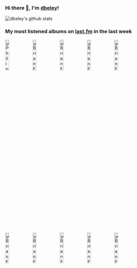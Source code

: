 ### Hi there 👋, I'm [dbeley](https://dbeley.ovh/en)!

![dbeley's github stats](https://github-readme-stats.vercel.app/api?username=dbeley)

### My most listened albums on [last.fm](https://www.last.fm/user/d_beley) in the last week

[<img src='https://lastfm.freetls.fastly.net/i/u/300x300/109bf8ff56aa49b3c9bc6cc630cd916b.jpg' width='16%' height='16%' alt='Philip Glass - Music in Twelve Parts'>](https://www.last.fm/music/philip%2bglass/music%2bin%2btwelve%2bparts)&nbsp;
[<img src='https://lastfm.freetls.fastly.net/i/u/300x300/e0a685eed9394807a84cd2afb52afade.png' width='16%' height='16%' alt='Brian Eno & David Byrne - My Life in the Bush of Ghosts'>](https://www.last.fm/music/brian%2beno%2b%2526%2bdavid%2bbyrne/my%2blife%2bin%2bthe%2bbush%2bof%2bghosts)&nbsp;
[<img src='https://lastfm.freetls.fastly.net/i/u/300x300/a7fe5a56835c996977ee6cdfdc9a512b.jpg' width='16%' height='16%' alt='Brian Eno & John Cale - Wrong Way Up'>](https://www.last.fm/music/brian%2beno%2b%2526%2bjohn%2bcale/wrong%2bway%2bup)&nbsp;
[<img src='https://lastfm.freetls.fastly.net/i/u/300x300/caebcd27d5004bd8b44e462feb414803.png' width='16%' height='16%' alt='Brian Eno - Music for Films'>](https://www.last.fm/music/brian%2beno/music%2bfor%2bfilms)&nbsp;
[<img src='https://lastfm.freetls.fastly.net/i/u/300x300/918055ba2eb81528f93a8924dbab88f8.jpg' width='16%' height='16%' alt='Brian Eno - Another Green World'>](https://www.last.fm/music/brian%2beno/another%2bgreen%2bworld)&nbsp;
<br>
[<img src='https://lastfm.freetls.fastly.net/i/u/300x300/bdb121580aa149c98163b7dc0777a9d7.png' width='16%' height='16%' alt='Brian Eno - Apollo: Atmospheres & Soundtracks'>](https://www.last.fm/music/brian%2beno/apollo%253a%2batmospheres%2b%2526%2bsoundtracks)&nbsp;
[<img src='https://lastfm.freetls.fastly.net/i/u/300x300/2817f7a3df4f3497287d7e577154fea1.jpg' width='16%' height='16%' alt='Brian Eno - Another Day on Earth'>](https://www.last.fm/music/brian%2beno/another%2bday%2bon%2bearth)&nbsp;
[<img src='https://lastfm.freetls.fastly.net/i/u/300x300/e6c9498cd329bd1a80f940c0fe0ba55c.jpg' width='16%' height='16%' alt='Brian Eno - Taking Tiger Mountain (By Strategy)'>](https://www.last.fm/music/brian%2beno/taking%2btiger%2bmountain%2b%2528by%2bstrategy%2529)&nbsp;
[<img src='https://lastfm.freetls.fastly.net/i/u/300x300/3169d4d7ca95457ab3c52dee4fb5447b.png' width='16%' height='16%' alt='Brian Eno - Before and After Science'>](https://www.last.fm/music/brian%2beno/before%2band%2bafter%2bscience)&nbsp;
[<img src='https://lastfm.freetls.fastly.net/i/u/300x300/e89c8997eb8cc31f6b4c5cdddead3419.png' width='16%' height='16%' alt='Brian Eno - Here Come the Warm Jets'>](https://www.last.fm/music/brian%2beno/here%2bcome%2bthe%2bwarm%2bjets)&nbsp;
<br>

